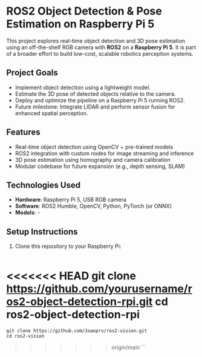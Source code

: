 # ROS2 Object Detection & Pose Estimation on Raspberry Pi 5

This project explores real-time object detection and 3D pose estimation using an off-the-shelf RGB camera with **ROS2** on a **Raspberry Pi 5**. It is part of a broader effort to build low-cost, scalable robotics perception systems.

## Project Goals

- Implement object detection using a lightweight model.
- Estimate the 3D pose of detected objects relative to the camera.
- Deploy and optimize the pipeline on a Raspberry Pi 5 running ROS2.
- Future milestone: Integrate LIDAR and perform sensor fusion for enhanced spatial perception.

## Features

- Real-time object detection using OpenCV + pre-trained models
- ROS2 integration with custom nodes for image streaming and inference
- 3D pose estimation using homography and camera calibration
- Modular codebase for future expansion (e.g., depth sensing, SLAM)

## Technologies Used

- **Hardware**: Raspberry Pi 5, USB RGB camera
- **Software**: ROS2 Humble, OpenCV, Python, PyTorch (or ONNX)
- **Models**: -

## Setup Instructions

1. Clone this repository to your Raspberry Pi:
    ```bash
<<<<<<< HEAD
    git clone https://github.com/yourusername/ros2-object-detection-rpi.git
    cd ros2-object-detection-rpi
=======
    git clone https://github.com/Joaoprv/ros2-vision.git
    cd ros2-vision
>>>>>>> origin/main
    ```